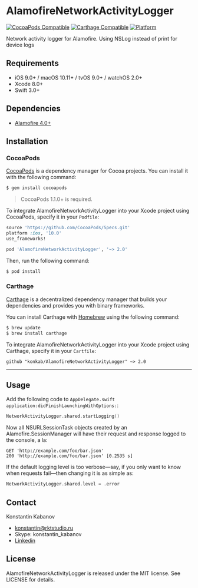# AlamofireNetworkActivityLogger

[![CocoaPods Compatible](https://img.shields.io/cocoapods/v/AlamofireNetworkActivityLogger.svg)](https://img.shields.io/cocoapods/v/AlamofireNetworkActivityLogger.svg)
[![Carthage Compatible](https://img.shields.io/badge/Carthage-compatible-4BC51D.svg?style=flat)](https://github.com/Carthage/Carthage)
[![Platform](https://img.shields.io/cocoapods/p/AlamofireNetworkActivityLogger.svg?style=flat)](http://cocoadocs.org/docsets/AlamofireNetworkActivityLogger)

Network activity logger for Alamofire. Using NSLog instead of print for device logs

## Requirements

- iOS 9.0+ / macOS 10.11+ / tvOS 9.0+ / watchOS 2.0+
- Xcode 8.0+
- Swift 3.0+

## Dependencies

- [Alamofire 4.0+](https://github.com/Alamofire/Alamofire)

## Installation

### CocoaPods

[CocoaPods](http://cocoapods.org) is a dependency manager for Cocoa projects. You can install it with the following command:

```bash
$ gem install cocoapods
```

> CocoaPods 1.1.0+ is required.

To integrate AlamofireNetworkActivityLogger into your Xcode project using CocoaPods, specify it in your `Podfile`:

```ruby
source 'https://github.com/CocoaPods/Specs.git'
platform :ios, '10.0'
use_frameworks!

pod 'AlamofireNetworkActivityLogger', '~> 2.0'
```

Then, run the following command:

```bash
$ pod install
```

### Carthage

[Carthage](https://github.com/Carthage/Carthage) is a decentralized dependency manager that builds your dependencies and provides you with binary frameworks.

You can install Carthage with [Homebrew](http://brew.sh/) using the following command:

```bash
$ brew update
$ brew install carthage
```

To integrate AlamofireNetworkActivityLogger into your Xcode project using Carthage, specify it in your `Cartfile`:

```ogdl
github "konkab/AlamofireNetworkActivityLogger" ~> 2.0
```

---

## Usage

Add the following code to `AppDelegate.swift application:didFinishLaunchingWithOptions:`:

```swift
NetworkActivityLogger.shared.startLogging()
```

Now all NSURLSessionTask objects created by an Alamofire.SessionManager will have their request and response logged to the console, a la:

```
GET 'http://example.com/foo/bar.json'
200 'http://example.com/foo/bar.json' [0.2535 s]
```

If the default logging level is too verbose—say, if you only want to know when requests fail—then changing it is as simple as:

```swift
NetworkActivityLogger.shared.level = .error
```

## Contact

Konstantin Kabanov

- konstantin@rktstudio.ru
- Skype: konstantin_kabanov
- [Linkedin](https://ru.linkedin.com/in/konstantinkabanov)

## License

AlamofireNetworkActivityLogger is released under the MIT license. See LICENSE for details.
